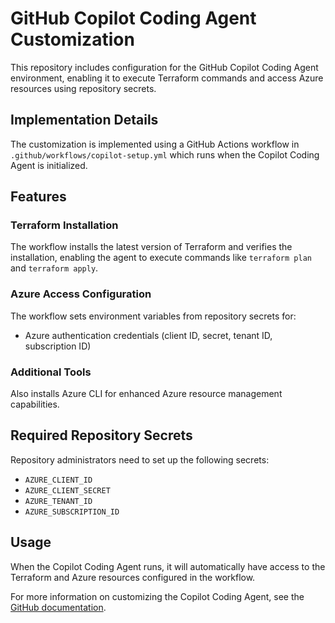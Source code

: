 # GitHub Copilot Coding Agent Customization

This repository includes configuration for the GitHub Copilot Coding Agent environment, enabling it to execute Terraform commands and access Azure resources using repository secrets.

## Implementation Details

The customization is implemented using a GitHub Actions workflow in `.github/workflows/copilot-setup.yml` which runs when the Copilot Coding Agent is initialized.

## Features

### Terraform Installation
The workflow installs the latest version of Terraform and verifies the installation, enabling the agent to execute commands like `terraform plan` and `terraform apply`.

### Azure Access Configuration
The workflow sets environment variables from repository secrets for:
- Azure authentication credentials (client ID, secret, tenant ID, subscription ID)

### Additional Tools
Also installs Azure CLI for enhanced Azure resource management capabilities.

## Required Repository Secrets

Repository administrators need to set up the following secrets:
- `AZURE_CLIENT_ID`
- `AZURE_CLIENT_SECRET`
- `AZURE_TENANT_ID`
- `AZURE_SUBSCRIPTION_ID`

## Usage

When the Copilot Coding Agent runs, it will automatically have access to the Terraform and Azure resources configured in the workflow.

For more information on customizing the Copilot Coding Agent, see the [GitHub documentation](https://docs.github.com/en/copilot/customizing-copilot/customizing-the-development-environment-for-copilot-coding-agent).
